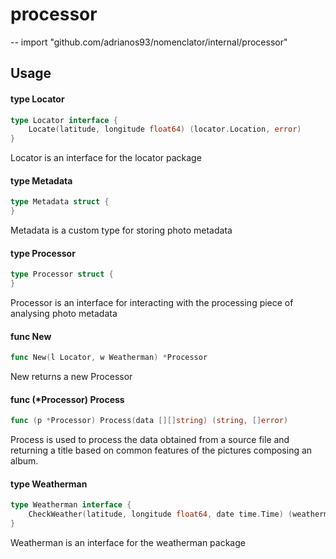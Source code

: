 # processor
--
    import "github.com/adrianos93/nomenclator/internal/processor"


## Usage

#### type Locator

```go
type Locator interface {
	Locate(latitude, longitude float64) (locator.Location, error)
}
```

Locator is an interface for the locator package

#### type Metadata

```go
type Metadata struct {
}
```

Metadata is a custom type for storing photo metadata

#### type Processor

```go
type Processor struct {
}
```

Processor is an interface for interacting with the processing piece of analysing
photo metadata

#### func  New

```go
func New(l Locator, w Weatherman) *Processor
```
New returns a new Processor

#### func (*Processor) Process

```go
func (p *Processor) Process(data [][]string) (string, []error)
```
Process is used to process the data obtained from a source file and returning a
title based on common features of the pictures composing an album.

#### type Weatherman

```go
type Weatherman interface {
	CheckWeather(latitude, longitude float64, date time.Time) (weatherman.Forecast, error)
}
```

Weatherman is an interface for the weatherman package
